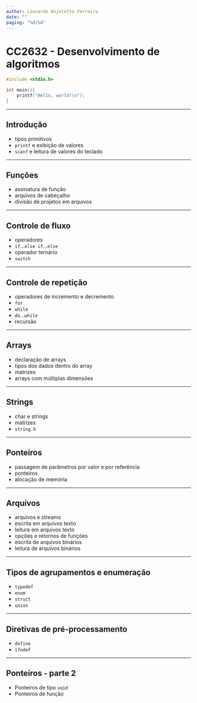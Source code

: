 ```yaml
---
author: Leonardo Anjoletto Ferreira
date: ""
paging: "%d/%d"
---
```


# CC2632 - Desenvolvimento de algoritmos

```c
#include <stdio.h>

int main(){
    printf("Hello, world!\n");
}
```

---

## Introdução

- tipos primitivos
- `printf` e exibição de valores
- `scanf` e leitura de valores do teclado

---

## Funções

- assinatura de função
- arquivos de cabeçalho
- divisão de projetos em arquivos

---

## Controle de fluxo

- operadores
- `if`...`else if`...`else`
- operador ternário
- `switch`

---

## Controle de repetição

- operadores de incremento e decremento
- `for`
- `while`
- `do`...`while`
- recursão

---

## Arrays

- declaração de arrays
- tipos dos dados dentro do array
- matrizes
- arrays com múltiplas dimensões

---

## Strings

- char e strings
- matrizes
- `string.h`

---

## Ponteiros

- passagem de parâmetros por valor e por referência
- ponteiros
- alocação de memória

---

## Arquivos

- arquivos e streams
- escrita em arquivos texto
- leitura em arquivos texto
- opções e retornos de funções
- escrita de arquivos binários
- leitura de arquivos binários

---

## Tipos de agrupamentos e enumeração

- `typedef`
- `enum`
- `struct`
- `union`

---

## Diretivas de pré-processamento

- `define`
- `ifndef`

---

## Ponteiros - parte 2

- Ponteiros de tipo `void`
- Ponteiros de função
